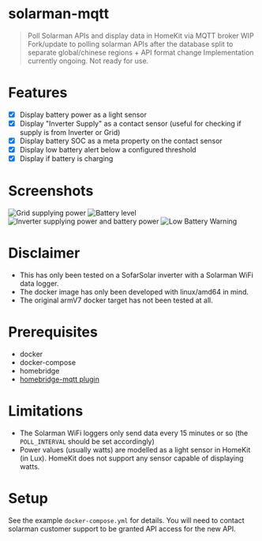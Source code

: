 # solarman-mqtt
> Poll Solarman APIs and display data in HomeKit via MQTT broker
> WIP Fork/update to polling solarman APIs after the database split to separate global/chinese regions + API format change
> Implementation currently ongoing. Not ready for use.


# Features
- [x] Display battery power as a light sensor
- [x] Display "Inverter Supply" as a contact sensor (useful for checking if supply is from Inverter or Grid)
- [x] Display battery SOC as a meta property on the contact sensor
- [x] Display low battery alert below a configured threshold
- [x] Display if battery is charging

# Screenshots
![Grid supplying power](./docs/images/1.PNG)
![Battery level](./docs/images/2.PNG)
![Inverter supplying power and battery power](./docs/images/3.PNG)
![Low Battery Warning](./docs/images/4.PNG)

# Disclaimer
- This has only been tested on a SofarSolar inverter with a Solarman WiFi data logger.
- The docker image has only been developed with linux/amd64 in mind.
- The original armV7 docker target has not been tested at all.

# Prerequisites
- docker
- docker-compose
- homebridge
- [homebridge-mqtt plugin](https://github.com/cflurin/homebridge-mqtt)

# Limitations
- The Solarman WiFi loggers only send data every 15 minutes or so (the `POLL_INTERVAL` should be set accordingly)
- Power values (usually watts) are modelled as a light sensor in HomeKit (in Lux). HomeKit does not support any sensor capable of displaying watts.

# Setup
See the example `docker-compose.yml` for details. You will need to contact solarman customer support to be granted API access for the new API.

